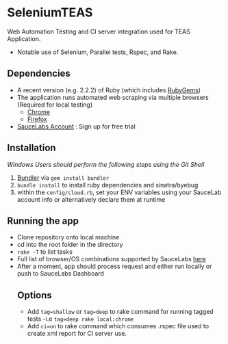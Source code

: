 # SeleniumTEAS

Web Automation Testing and CI server integration used for TEAS Application.
  * Notable use of Selenium, Parallel tests, Rspec, and Rake.

## Dependencies
* A recent version (e.g. 2.2.2) of Ruby (which includes [RubyGems](http://guides.rubygems.org/rubygems-basics/))
* The application runs automated web scraping via multiple browsers (Required for local testing)
  * [Chrome](https://www.google.com/chrome/browser/desktop/index.html)
  * [Firefox](https://www.mozilla.org/en-US/firefox/new/)
* [SauceLabs Account](https://saucelabs.com/) : Sign up for free trial

## Installation
*Windows Users should perform the following steps using the Git Shell*
1. [Bundler](http://bundler.io/) via `gem install bundler`
2. `bundle install` to install ruby dependencies and sinatra/byebug
3. within the `config/cloud.rb`, set your ENV variables using your SauceLab account info or alternatively declare them at runtime

## Running the app
* Clone repository onto local machine
* cd into the root folder in the directory
* `rake -T` to list tasks
* Full list of browser/OS combinations supported by SauceLabs [here](https://saucelabs.com/platforms)
* After a moment, app should process request and either run locally or push to SauceLabs Dashboard
  ## Options
  * Add `tag=shallow` or `tag=deep` to rake command for running tagged tests -i.e `tag=deep rake local:chrome`
  * Add `ci=on` to rake command which consumes .rspec file used to create xml report for CI server use.   
